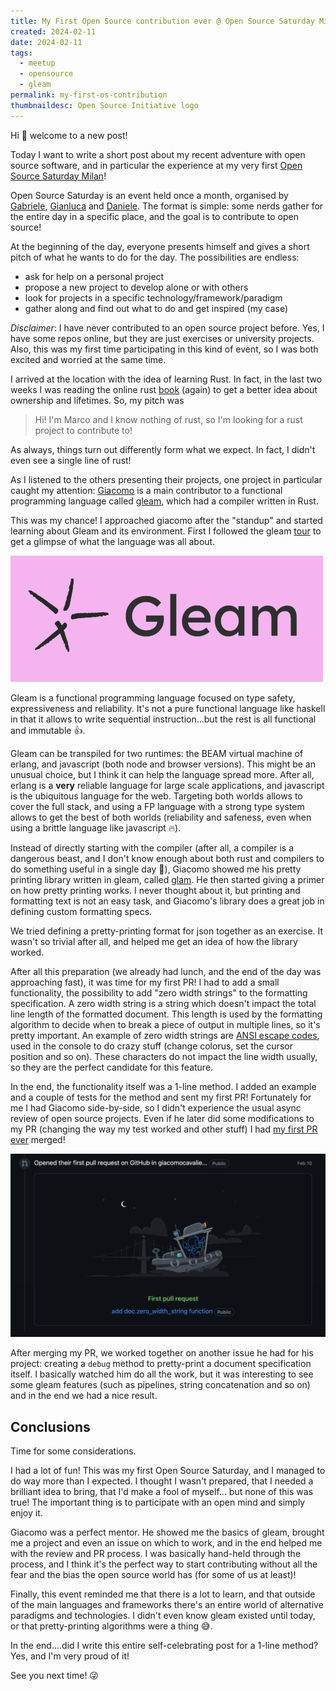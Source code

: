 ```yaml
---
title: My First Open Source contribution ever @ Open Source Saturday Milan
created: 2024-02-11
date: 2024-02-11
tags:
  - meetup
  - opensource
  - gleam
permalink: my-first-os-contribution
thumbnaildesc: Open Source Initiative logo
---
```


Hi 👋 welcome to a new post! 

Today I want to write a short post about my recent adventure with open source software, and in particular the experience at my very first [Open Source Saturday Milan](https://www.meetup.com/open-source-saturday-milano/)!

<!--more-->

Open Source Saturday is an event held once a month, organised by [Gabriele](https://github.com/gabrielelana), [Gianluca](https://github.com/fusillicode) and [Daniele](https://github.com/danielemegna). The format is simple: some nerds gather for the entire day in a specific place, and the goal is to contribute to open source!

At the beginning of the day, everyone presents himself and gives a short pitch of what he wants to do for the day. The possibilities are endless:
- ask for help on a personal project
- propose a new project to develop alone or with others
- look for projects in a specific technology/framework/paradigm
- gather along and find out what to do and get inspired (my case)

*Disclaimer*: I have never contributed to an open source project before. Yes, I have some repos online, but they are just exercises or university projects. Also, this was my first time participating in this kind of event, so I was both excited and worried at the same time.

I arrived at the location with the idea of learning Rust. In fact, in the last two weeks I was reading the online rust [book](https://rust-book.cs.brown.edu/) (again) to get a better idea about ownership and lifetimes. So, my pitch was 

> Hi! I'm Marco and I know nothing of rust, so I'm looking for a rust project to contribute to!

As always, things turn out differently form what we expect. In fact, I didn't even see a single line of rust!

As I listened to the others presenting their projects, one project in particular caught my attention: [Giacomo](https://github.com/giacomocavalieri) is a main contributor to a functional programming language called [gleam](https://gleam.run/), which had a compiler written in Rust.

This was my chance! I approached giacomo after the "standup" and started learning about Gleam and its environment. First I followed the gleam [tour](https://tour.gleam.run/) to get a glimpse of what the language was all about.

![Lucy the star, gleam mascot](./gleam_mascot.png "Gleam and its mascot, Lucy the star")

Gleam is a functional programming language focused on type safety, expressiveness and reliability. It's not a pure functional language like haskell in that it allows to write sequential instruction...but the rest is all functional and immutable 👍.

Gleam can be transpiled for two runtimes: the BEAM virtual machine of erlang, and javascript (both node and browser versions). This might be an unusual choice, but I think it can help the language spread more. After all, erlang is a **very** reliable language for large scale applications, and javascript is the ubiquitous language for the web. Targeting both worlds allows to cover the full stack, and using a FP language with a strong type system allows to get the best of both worlds (reliability and safeness, even when using a brittle language like javascript 🔥).

Instead of directly starting with the compiler (after all, a compiler is a dangerous beast, and I don't know enough about both rust and compilers to do something useful in a single day 🥲), Giacomo showed me his pretty printing library written in gleam, called [glam](https://github.com/giacomocavalieri/glam).  He then started giving a primer on how pretty printing works. I never thought about it, but printing and formatting text is not an easy task, and Giacomo's library does a great job in defining custom formatting specs.

We tried defining a pretty-printing format for json together as an exercise. It wasn't so trivial after all, and helped me get an idea of how the library worked.

After all this preparation (we already had lunch, and the end of the day was approaching fast), it was time for my first PR! I had to add a small functionality, the possibility to add "zero width strings" to the formatting specification. A zero width string is a string which doesn't impact the total line length of the formatted document. This length is used by the formatting algorithm to decide when to break a piece of output in multiple lines, so it's pretty important. An example of zero width strings are [ANSI escape codes](https://en.wikipedia.org/wiki/ANSI_escape_code), used in the console to do crazy stuff (change colorus, set the cursor position and so on). These characters do not impact the line width usually, so they are the perfect candidate for this feature.

In the end, the functionality itself was a 1-line method. I added an example and a couple of tests for the method and sent my first PR! Fortunately for me I had Giacomo side-by-side, so I didn't experience the usual async review of open source projects. Even if he later did some modifications to my PR (changing the way my test worked and other stuff) I had [my first PR ever](https://github.com/giacomocavalieri/glam/pull/12) merged!

![first github pr](./first_pr_github.png "The right kind of dopamine hit")

After merging my PR, we worked together on another issue he had for his project: creating a `debug` method to pretty-print a document specification itself. I basically watched him do all the work, but it was interesting to see some gleam features (such as pipelines, string concatenation and so on) and in the end we had a nice result.

## Conclusions

Time for some considerations.

I had a lot of fun! This was my first Open Source Saturday, and I managed to do way more than I expected. I thought I wasn't prepared, that I needed a brilliant idea to bring, that I'd make a fool of myself... but none of this was true! The important thing is to participate with an open mind and simply enjoy it.

Giacomo was a perfect mentor. He showed me the basics of gleam, brought me a project and even an issue on which to work, and in the end helped me with the review and PR process. I was basically hand-held through the process, and I think it's the perfect way to start contributing without all the fear and the bias the open source world has (for some of us at least)!

Finally, this event reminded me that there is a lot to learn, and that outside of the main languages and frameworks there's an entire world of alternative paradigms and technologies. I didn't even know gleam existed until today, or that pretty-printing algorithms were a thing 😅.

In the end....did I write this entire self-celebrating post for a 1-line method? Yes, and I'm very proud of it!

See you next time! 😜